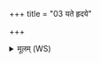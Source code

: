 +++
title = "03 यते हृदये"

+++
<details><summary>मूलम् (WS)</summary>

यते हृदये दौर्भाग्यं नाभ्यां वक्षणा अनु ।  
अयं तद् विश्वभेषजो ऽपामार्गो ऽप लुम्पतु ॥ ३ ॥
</details>